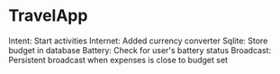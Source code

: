 # TravelApp

Intent:           Start activities
Internet:         Added currency converter
Sqlite:           Store budget in database
Battery:          Check for user's battery status
Broadcast:        Persistent broadcast when expenses is close to budget set  

